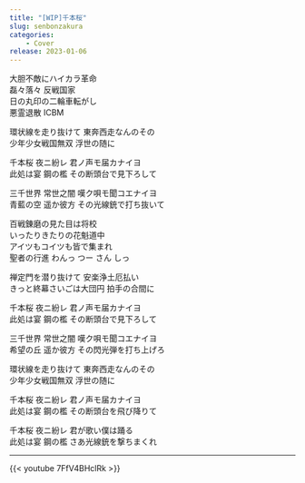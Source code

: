 ```yaml
---
title: "[WIP]千本桜"
slug: senbonzakura
categories:
    - Cover
release: 2023-01-06
---
```


大胆不敵にハイカラ革命  
磊々落々 反戦国家  
日の丸印の二輪車転がし  
悪霊退散 ICBM  

環状線を走り抜けて 東奔西走なんのその  
少年少女戦国無双 浮世の随に  

千本桜 夜ニ紛レ 君ノ声モ届カナイヨ  
此処は宴 鋼の檻 その断頭台で見下ろして  

三千世界 常世之闇 嘆ク唄モ聞コエナイヨ  
青藍の空 遥か彼方 その光線銃で打ち抜いて  

百戦錬磨の見た目は将校  
いったりきたりの花魁道中  
アイツもコイツも皆で集まれ  
聖者の行進 わんっ つー さん しっ  

禅定門を潜り抜けて 安楽浄土厄払い  
きっと終幕さいごは大団円 拍手の合間に  

千本桜 夜ニ紛レ 君ノ声モ届カナイヨ  
此処は宴 鋼の檻 その断頭台で見下ろして  

三千世界 常世之闇 嘆ク唄モ聞コエナイヨ  
希望の丘 遥か彼方 その閃光弾を打ち上げろ  

環状線を走り抜けて 東奔西走なんのその  
少年少女戦国無双 浮世の随に  

千本桜 夜ニ紛レ 君ノ声モ届カナイヨ  
此処は宴 鋼の檻 その断頭台を飛び降りて  

千本桜 夜ニ紛レ 君が歌い僕は踊る  
此処は宴 鋼の檻 さあ光線銃を撃ちまくれ  

---

{{< youtube 7FfV4BHclRk >}}